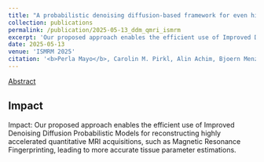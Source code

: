 ```yaml
---
title: "A probabilistic denoising diffusion-based framework for even higher accelerated quantitative MRI"
collection: publications
permalink: /publication/2025-05-13_ddm_qmri_ismrm
excerpt: 'Our proposed approach enables the efficient use of Improved Denoising Diffusion Probabilistic Models for reconstructing highly accelerated quantitative MRI acquisitions, such as Magnetic Resonance Fingerprinting, leading to more accurate tissue parameter estimations.'
date: 2025-05-13
venue: 'ISMRM 2025'
citation: '<b>Perla Mayo</b>, Carolin M. Pirkl, Alin Achim, Bjoern Menze, and Mohammad Golbabaee. &quot;A probabilistic denoising diffusion-based framework for even higher accelerated quantitative MRI&quot; in <i>ISMRM 2025</i>'
---
```


[Abstract](http://p-mayo.github.io/files/2025_mrf_iddpm_ismrm.pdf)

## Impact
Impact: Our proposed approach enables the efficient use of Improved Denoising Diffusion Probabilistic
 Models for reconstructing highly accelerated quantitative MRI acquisitions, such as Magnetic Resonance
 Fingerprinting, leading to more accurate tissue parameter estimations.


